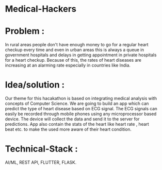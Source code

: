 # Medical-Hackers

# Problem : 
In rural areas people don't have enough money to go for a regular heart checkup every time and even in urban areas this is always a queue in government hospitals and delays in getting appointment in private hospitals for a heart checkup. Because of this, the rates of heart diseases are increasing at an alarming rate especially in countries like India. 

# Idea/solution : 
Our theme for this hacakathon is based on integrating medical analysis with concepts of Computer Science. We are going to build an app which can predict the type of heart disease based on ECG signal. The ECG signals can easily be recorded through mobile phones using any microprocessor based device. The device will collect the data and send it to the server for predictions. App also contain the stats of the heart like heart rate , heart beat etc. to make the used more aware of their heart condition. 

# Technical-Stack : 
AI/ML, REST API, FLUTTER, FLASK.



